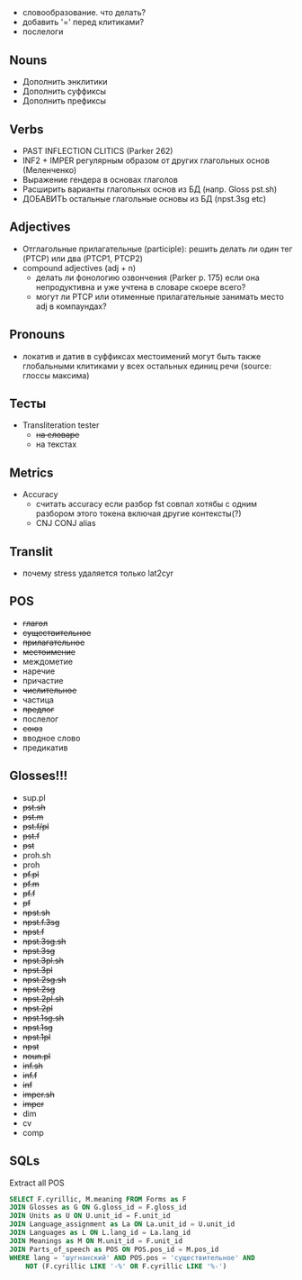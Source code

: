 ## 
- словообразование. что делать?
- добавить '=' перед клитиками?
- послелоги

## Nouns
- Дополнить энклитики
- Дополнить суффиксы
- Дополнить префиксы
## Verbs
- PAST INFLECTION CLITICS (Parker 262)
- INF2 + IMPER регулярным образом от других глагольных основ (Меленченко)
- Выражение гендера в основах глаголов
- Расширить варианты глагольных основ из БД (напр. Gloss pst.sh)
- ДОБАВИТЬ остальные глагольные основы из БД (npst.3sg etc)
## Adjectives
- Отглагольные прилагательные (participle): решить делать ли один тег (PTCP) или два (PTCP1, PTCP2)
- compound adjectives (adj + n) 
    - делать ли фонологию озвончения (Parker p. 175) если она непродуктивна и уже учтена в словаре скоере всего?
    - могут ли PTCP или отименные прилагательные занимать место adj в компаундах?
## Pronouns
- локатив и датив в суффиксах местоимений могут быть также глобальными клитиками у всех остальных единиц речи (source: глоссы максима)

## Тесты
- Transliteration tester 
    - ~~на словаре~~
    - на текстах
## Metrics
- Accuracy
    - считать accuracy если разбор fst совпал хотябы с одним разбором этого токена включая другие контексты(?)
    - CNJ CONJ alias

## Translit
- почему stress удаляется только lat2cyr 

## POS
- ~~глагол~~
- ~~существительное~~
- ~~прилагательное~~
- ~~местоимение~~
- междометие
- наречие
- причастие
- ~~числительное~~
- частица
- ~~предлог~~
- послелог
- ~~союз~~
- вводное слово
- предикатив

## Glosses!!!
- sup.pl
- ~~pst.sh~~
- ~~pst.m~~
- ~~pst.f/pl~~
- ~~pst.f~~
- ~~pst~~
- proh.sh
- proh
- ~~pf.pl~~
- ~~pf.m~~
- ~~pf.f~~
- ~~pf~~
- ~~npst.sh~~
- ~~npst.f.3sg~~
- ~~npst.f~~
- ~~npst.3sg.sh~~
- ~~npst.3sg~~
- ~~npst.3pl.sh~~
- ~~npst.3pl~~
- ~~npst.2sg.sh~~
- ~~npst.2sg~~
- ~~npst.2pl.sh~~
- ~~npst.2pl~~
- ~~npst.1sg.sh~~
- ~~npst.1sg~~
- ~~npst.1pl~~
- ~~npst~~
- ~~noun.pl~~
- ~~inf.sh~~
- ~~inf.f~~
- ~~inf~~
- ~~imper.sh~~
- ~~imper~~
- dim
- cv
- comp

## SQLs
Extract all POS
```sql
SELECT F.cyrillic, M.meaning FROM Forms as F
JOIN Glosses as G ON G.gloss_id = F.gloss_id
JOIN Units as U ON U.unit_id = F.unit_id
JOIN Language_assignment as La ON La.unit_id = U.unit_id
JOIN Languages as L ON L.lang_id = La.lang_id
JOIN Meanings as M ON M.unit_id = F.unit_id
JOIN Parts_of_speech as POS ON POS.pos_id = M.pos_id
WHERE lang = 'шугнанский' AND POS.pos = 'существительное' AND 
	NOT (F.cyrillic LIKE '-%' OR F.cyrillic LIKE '%-')
```